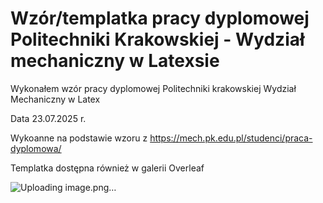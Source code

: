 # Wzór/templatka pracy dyplomowej Politechniki Krakowskiej - Wydział mechaniczny w Latexsie
Wykonałem wzór pracy dyplomowej Politechniki krakowskiej Wydział Mechaniczny w Latex 

Data 23.07.2025 r.

Wykoanne na podstawie wzoru z https://mech.pk.edu.pl/studenci/praca-dyplomowa/

Templatka dostępna również w galerii Overleaf

![Uploading image.png…]()
